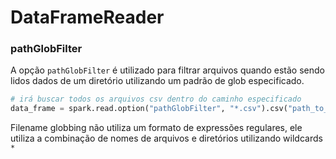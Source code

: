 # DataFrameReader

### pathGlobFilter

A opção `pathGlobFilter` é utilizado para filtrar arquivos quando estão sendo lidos dados de um diretório utilizando um padrão de glob especificado.

```py
# irá buscar todos os arquivos csv dentro do caminho especificado
data_frame = spark.read.option("pathGlobFilter", "*.csv").csv("path_to_your_folder")
```

Filename globbing não utiliza um formato de expressões regulares, ele utiliza a combinação de nomes de arquivos e diretórios utilizando wildcards `*`